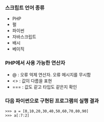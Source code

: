 ### 스크립트 언어 종류 
* PHP
* 펄
* 파이썬
* 자바스크립트
* 배시
* 베이직

### PHP에서 사용 가능한 연산자
* @ : 오류 억제 연산자. 오류 메시지를 무시함
* <> : 값이 다름을 표현
* === : 값도 같고 타입도 같은지 확인

### 다음 파이썬으로 구현된 프로그램의 실행 결과
```
>>> a = [0,10,20,30,40,50,60,70,80,90]
>>> a[:7:2]
```